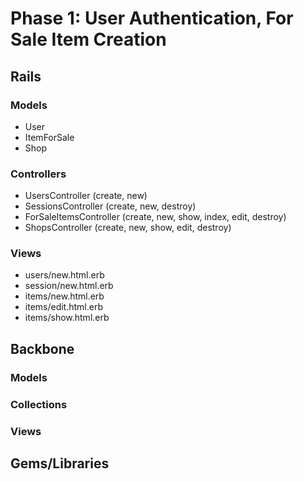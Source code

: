 # Phase 1: User Authentication, For Sale Item Creation

## Rails
### Models
* User
* ItemForSale
* Shop

### Controllers
* UsersController (create, new)
* SessionsController (create, new, destroy)
* ForSaleItemsController (create, new, show, index, edit, destroy)
* ShopsController (create, new, show, edit, destroy)

### Views
* users/new.html.erb
* session/new.html.erb
* items/new.html.erb
* items/edit.html.erb
* items/show.html.erb


## Backbone
### Models

### Collections

### Views

## Gems/Libraries